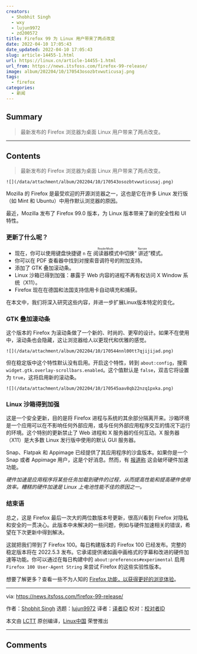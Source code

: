 ```yaml
---
creators:
  - Shobhit Singh
  - wxy
  - lujun9972
  - zd200572
title: Firefox 99 为 Linux 用户带来了两点改变
date: 2022-04-10 17:05:43
date_updated: 2022-04-10 17:05:43
slug: article-14455-1.html
url: https://linux.cn/article-14455-1.html
url_from: https://news.itsfoss.com/firefox-99-release/
image: album/202204/10/170543osozbtvwuticusaj.png
tags:
  - firefox
categories:
  - 新闻
---
```


## Summary

> 最新发布的 Firefox 浏览器为桌面 Linux 用户带来了两点改变。

***

<!-- more -->

## Contents

> 
> 最新发布的 Firefox 浏览器为桌面 Linux 用户带来了两点改变。
> 
> 
> 

`![](/data/attachment/album/202204/10/170543osozbtvwuticusaj.png)`

Mozilla 的 Firefox 是最受欢迎的开源浏览器之一，这也是它在许多 Linux 发行版（如 Mint 和 Ubuntu）中用作默认浏览器的原因。

最近，Mozilla 发布了 Firefox 99.0 版本，为 Linux 版本带来了新的安全性和 UI 特性。

### 更新了什么呢？

* 现在，你可以使用键盘快捷键 `n` 在<ruby> 阅读器模式 <rt>  ReaderMode </rt></ruby>中切换“<ruby> 讲述 <rt>  Narrate </rt></ruby>”模式。
* 你可以在 PDF 查看器中找到对搜索音调符号的附加支持。
* 添加了 GTK 叠加滚动条。
* Linux 沙箱已得到加强：暴露于 Web 内容的进程不再有权访问 X Window 系统（X11）。
* Firefox 现在在德国和法国支持信用卡自动填充和捕获。

在本文中，我们将深入研究这些内容，并进一步扩展Linux版本特定的变化。

### GTK 叠加滚动条

这个版本的 Firefox 为滚动条做了一个新的、时尚的、更窄的设计。如果不在使用中，滚动条也会隐藏，这让浏览器给人以更现代和优雅的感觉。

`![](/data/attachment/album/202204/10/170544nnl00tt7qjijijad.png)`

但在稳定版中这个特性默认没有启用。开启这个特性，转到 `about:config`，搜索 `widget.gtk.overlay-scrollbars.enabled`。这个值默认是 `false`，双击它将设置为 `true`，这将启用新的滚动条。

`![](/data/attachment/album/202204/10/170545aav8qb22nzq1pxka.png)`

### Linux 沙箱得到加强

这是一个安全更新，目的是将 Firefox 进程与系统的其余部分隔离开来。沙箱环境是一个应用可以在不影响任何外部应用，或与任何外部应用程序交互的情况下运行的环境。这个特别的更新禁止了 Web 进程和 X 服务器的任何互动。X 服务器（X11）是大多数 Linux 发行版中使用的默认 GUI 服务器。

Snap、Flatpak 和 Appimage 已经提供了其应用程序的沙盒版本。如果你是一个 Snap 或者 Appimage 用户，这是个好消息。然而，有 [报道称](https://bbs.archlinux.org/viewtopic.php?id=275415) 这会破坏硬件加速功能。

*硬件加速是应用程序将某些任务加载到硬件的过程，从而提高性能和提高硬件使用效率。糟糕的硬件加速是 Linux 上电池性能不佳的原因之一。*

### 结束语

总之，这是 Firefox 最后一次大的两位数版本号更新，很高兴看到 Firefox 对隐私和安全的一贯决心。此版本中未解决的一些问题，例如与硬件加速相关的错误，希望在下次更新中得到解决。

这就把我们带到了 Firefox 100。每日构建版本的 Firefox 100 已经发布。完整的稳定版本将在 2022.5.3 发布。它承诺提供诸如画中画格式的字幕和改进的硬件加速等功能。你可以通过在每日构建中的 `about:preferences#experimental` 启用 `Firefox 100 User-Agent String` 来尝试 Firefox 的这些实验性版本。

想要了解更多？查看一些不为人知的 [Firefox 功能，以获得更好的浏览体验](https://itsfoss.com/firefox-useful-features/)。

---

via: <https://news.itsfoss.com/firefox-99-release/>

作者：[Shobhit Singh](https://news.itsfoss.com/author/shobhit/) 选题：[lujun9972](https://github.com/lujun9972) 译者：[译者ID](https://github.com/zd200572) 校对：[校对者ID](https://github.com/%E6%A0%A1%E5%AF%B9%E8%80%85ID)

本文由 [LCTT](https://github.com/LCTT/TranslateProject) 原创编译，[Linux中国](https://linux.cn/) 荣誉推出

***

## Comments
